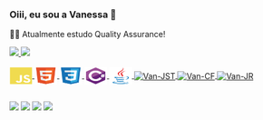 ### Oiii,  eu sou a Vanessa 👋

👩‍💻 Atualmente estudo Quality Assurance!

<div>
  <a href="https//github.com/vanessaluciaano">       
  <img height="180em" src="https://github-readme-stats.vercel.app/api/top-langs/?username=vanessaluciaano&layout=compact&langs_count=16&theme=dracula"/>
   <img height="180em" src="https://github-readme-stats.vercel.app/api?username=vanessaluciaano&show_icons=true&theme=dracula&include_all_commits=true&count_private=true"/>
</div>


<div style="display: inline_block"><br>
  <img align="center" alt="Van-Js" height="30" width="40" src="https://raw.githubusercontent.com/devicons/devicon/master/icons/javascript/javascript-plain.svg">
  <img align="center" alt="Van-HTML" height="30" width="40" src="https://raw.githubusercontent.com/devicons/devicon/master/icons/html5/html5-original.svg">
  <img align="center" alt="Van-CSS" height="30" width="40" src="https://raw.githubusercontent.com/devicons/devicon/master/icons/css3/css3-original.svg">
  <img align="center" alt="Van-Csharp" height="30" width="40" src="https://raw.githubusercontent.com/devicons/devicon/master/icons/csharp/csharp-original.svg">
  <img align="center" alt="Van-Java" height="30" width="40" src="https://raw.githubusercontent.com/devicons/devicon/master/icons/java/java-original.svg">
  <img align="center" alt="Van-JST" height="30" width="40" src="https://cdn.jsdelivr.net/gh/devicons/devicon/icons/jest/jest-plain.svg">
  <img align="center" alt="Van-CF" height="30" width="40" src="https://cdn.jsdelivr.net/gh/devicons/devicon/icons/confluence/confluence-original.svg">
  <img align="center" alt="Van-JR" height="30" width="40" src="https://cdn.jsdelivr.net/gh/devicons/devicon/icons/jira/jira-original-wordmark.svg">
  
  ##
 
<div> 
 <a href="https://https://discord.gg/KA9JqpUn" target="_blank"><img src="https://img.shields.io/badge/Discord-7289DA?style=for-the-badge&logo=discord&logoColor=white" target="_blank"></a> 
  <a href = "mailto:vanessa.lucianav@gmail.com"><img src="https://img.shields.io/badge/-Gmail-%23333?style=for-the-badge&logo=gmail&logoColor=white" target="_blank"></a>
  <a href="https://www.linkedin.com/in/vanessa-luciano-9420451a1/" target="_blank"><img src="https://img.shields.io/badge/-LinkedIn-%230077B5?style=for-the-badge&logo=linkedin&logoColor=white" target="_blank"></a> 
  <a href="https://instagram.com/vanessaluciaano" target="_blank"><img src="https://img.shields.io/badge/-Instagram-%23E4405F?style=for-the-badge&logo=instagram&logoColor=white" target="_blank"></a>
  
</div>
